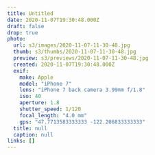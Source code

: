 ```yaml
---
title: Untitled
date: 2020-11-07T19:30:48.000Z
draft: false
drop: true
photo:
  url: s3/images/2020-11-07-11-30-48.jpg
  thumb: s3/thumbs/2020-11-07-11-30-48.jpg
  preview: s3/previews/2020-11-07-11-30-48.jpg
  created: 2020-11-07T19:30:48.000Z
  exif:
    make: Apple
    model: "iPhone 7"
    lens: "iPhone 7 back camera 3.99mm f/1.8"
    iso: 40
    aperture: 1.8
    shutter_speed: 1/120
    focal_length: "4.0 mm"
    gps: "47.7713583333333 -122.206833333333"
  title: null
  caption: null
links: []
---
```

